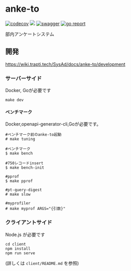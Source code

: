# anke-to
[![codecov](https://codecov.io/gh/traPtitech/anke-to/branch/master/graph/badge.svg)](https://codecov.io/gh/traPtitech/anke-to)
[![](https://github.com/traPtitech/anke-to/workflows/Release/badge.svg?branch=release)](https://github.com/traPtitech/anke-to/actions)
[![swagger](https://img.shields.io/badge/swagger-docs-brightgreen)](https://apis.trap.jp/?urls.primaryName=anke-to)
[![go report](https://goreportcard.com/badge/traPtitech/anke-to)](https://goreportcard.com/report/traPtitech/anke-to)

部内アンケートシステム

## 開発
https://wiki.trapti.tech/SysAd/docs/anke-to/development
### サーバーサイド
Docker, Goが必要です
```
make dev
```

#### ベンチマーク
Docker,openapi-generator-cli,Goが必要です。
```
#ベンチマーク前のanke-to起動
# make tuning

#ベンチマーク
$ make bench

#750レコードinsert
$ make bench-init

#pprof
$ make pprof

#pt-query-digest
# make slow

#myprofiler
# make myprof ARGS="{引数}"
```

### クライアントサイド
Node.js が必要です
```
cd client
npm install
npm run serve
```

(詳しくは `client/README.md` を参照)